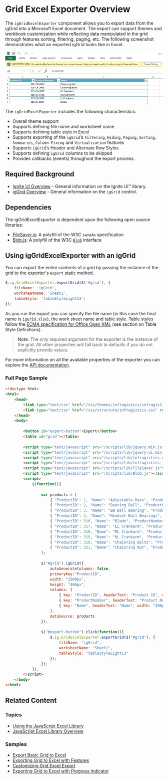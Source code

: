 ﻿<!--
|metadata|
{
    "fileName": "iggridexcelexporter-overview",
    "controlName": ["igExcel", "igGrid"],
    "tags": ["Exporting"]
}
|metadata|
-->

# Grid Excel Exporter Overview
The `igGridExcelExporter` component allows you to export data from the igGrid into a Microsoft Excel document. The export can support themes and workbook customization while reflecting data manipulated in the grid through features sorting, filtering, paging, etc. The following screenshot demonstrates what an exported igGrid looks like in Excel.

![igGridExcelExporter](images/igGridExcelExporter.jpg "igGridExcelExporter") 

The `igGridExcelExporter` includes the following characteristics:  

 - Overall theme support
 - Supports defining file name and worksheet name
 - Supports defining table style in Excel
 - Supports exporting of the `igGrid`’s `Filtering`, `Hiding`, `Paging`, `Sorting`, `Summaries`, `Column Fixing` and `Virtualization` features
 - Supports `igGrid`’s Header and Alternate Row Styles
 - Supports defining `igGrid` columns to be skipped
 - Provides callbacks (events) throughout the export process.

## Required Background
- [Ignite UI Overview](NetAdvantage-for-jQuery-Overview.html "Ignite UI Overview") - General information on the Ignite UI™ library.  
- [igGrid Overview](igGrid-Overview.html "igGrid Overview") - General information on the `igGrid` control.

## Dependencies
The igGridExcelExporter is dependent upon the following open source libraries:

- [FileSaver.js](https://github.com/eligrey/FileSaver.js/): A polyfill of the W3C `saveAs` specification
- [Blob.js](https://github.com/eligrey/Blob.js/): A polyfill of the W3C [`Blob`](https://developer.mozilla.org/en-US/docs/Web/API/Blob) interface
  
## Using igGridExcelExporter with an igGrid
You can export the entire contents of a grid by passing the instance of the grid to the exporter's `export` static method. 

```javascript
$.ig.GridExcelExporter.exportGrid($('#grid'), { 	
	fileName: 'igGrid',
	worksheetName: 'Sheet1',
	tableStyle: 'tableStyleLight13';
});
```
As you run the export you can specify the file name (in this case the final name is `igGrid.xlsx`), the work sheet name and table style. Table styles follow the [ECMA specification for Office Open XML](http://www.ecma-international.org/news/TC45_current_work/TC45_available_docs.htm) (see section on Table Style Definitions).

> **Note**: The only  required argument for the exporter is the instance of the grid. All other properties will fall back to defaults if you do not explicitly provide values.

For more information on all the available properties of the exporter you can explore the [API documentation](%%jQueryApiUrl%%/ig.gridexcelexporter#overview).

### Full Page Sample
```html
<!doctype html>
<html>
    <head>
        <link type="text/css" href="/css/themes/infragistics/infragistics.theme.css" rel="stylesheet" />
        <link type="text/css" href="/css/structure/infragistics.css" rel="stylesheet" />
    </head>
    <body>
        
        <button id="export-button">Export</button>
        <table id="grid"></table>
        
        <script type="text/javascript" src="/scripts/lib/jquery.min.js"></script>
        <script type="text/javascript" src="/scripts/lib/jquery-ui.min.js"></script>
        <script type="text/javascript" src="/scripts/lib/infragistics.core.js"></script>
        <script type="text/javascript" src="/scripts/lib/infragistics.lob.js"></script>
        <script type="text/javascript" src="/scripts/lib/FileSaver.js"></script>
        <script type="text/javascript" src="/scripts/lib/Blob.js"></script>
        <script>
            $(function(){
            
                var products = [  
                    { "ProductID": 1, "Name": "Adjustable Race", "ProductNumber": "AR-5381" },  
                    { "ProductID": 2, "Name": "Bearing Ball", "ProductNumber": "BA-8327" },  
                    { "ProductID": 3, "Name": "BB Ball Bearing", "ProductNumber": "BE-2349" },  
                    { "ProductID": 4, "Name": "Headset Ball Bearings", "ProductNumber": "BE-2908" },
                    { "ProductID": 316, "Name": "Blade", "ProductNumber": "BL-2036" },
                    { "ProductID": 317, "Name": "LL Crankarm", "ProductNumber": "CA-5965" },
                    { "ProductID": 318, "Name": "ML Crankarm", "ProductNumber": "CA-6738" },
                    { "ProductID": 319, "Name": "HL Crankarm", "ProductNumber": "CA-7457" },
                    { "ProductID": 320, "Name": "Chainring Bolts", "ProductNumber": "CB-2903" },
                    { "ProductID": 321, "Name": "Chainring Nut", "ProductNumber": "CN-6137" }
                ];
                
                $("#grid").igGrid({
                    autoGenerateColumns: false,
                    primaryKey:"ProductID",
                    width: "1500px",
                    height: "400px",
                    columns: [
                        { key: "ProductID", headerText: "Product ID", width: "150px", dataType:"number"},
                        { key: "ProductNumber", headerText: "Product Number", width: "150px"},
                        { key: "Name", headerText: "Name", width: "200px"},
                    ],
                    dataSource: products
                });
                
                $("#export-button").click(function(){
                    $.ig.GridExcelExporter.exportGrid($("#grid"), { 	
                        fileName: "igGrid",
                        worksheetName: "Sheet1",
                        tableStyle: "tableStyleLight13"
                    });
                });
            });
        </script>
    </body>
</html>
```

## Related Content

### Topics
- [Using the JavaScript Excel Library](Using-the-JavaScript-Excel-Library.html)
- [JavaScript Excel Library Overview](JavaScript-Excel-Library-Overview.html)

### <a id="samples"></a> Samples

-   [Export Basic Grid to Excel](%%SamplesUrl%%/grid/export-basic-grid)
-   [Exporting Grid to Excel with Features](%%SamplesUrl%%/grid/export-feature-rich-grid)
-   [Customizing Grid Excel Export](%%SamplesUrl%%/grid/export-client-events)
-   [Exporting Grid to Excel with Progress Indicator](%%SamplesUrl%%/grid/export-grid-loading-indicator)
